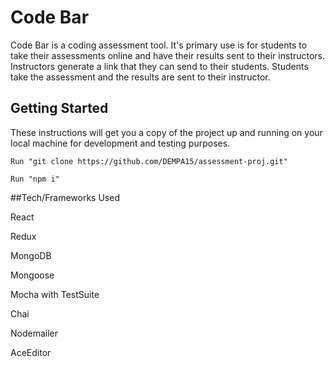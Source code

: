 # Code Bar


Code Bar is a coding assessment tool. It's primary use is for students to take their assessments online and have their results sent to their instructors.
Instructors generate a link that they can send to their students. Students take the assessment and the results are sent to their instructor.

## Getting Started

These instructions will get you a copy of the project up and running on your local machine for development and testing purposes.

`Run "git clone https://github.com/DEMPA15/assessment-proj.git"`

`Run "npm i"`

##Tech/Frameworks Used

React

Redux

MongoDB

Mongoose

Mocha with TestSuite

Chai

Nodemailer

AceEditor


